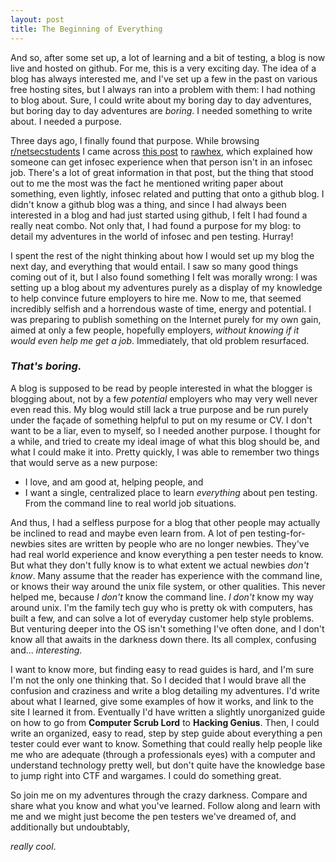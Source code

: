 ```yaml
---
layout: post
title: The Beginning of Everything
---
```


And so, after some set up, a lot of learning and a bit of testing, a blog is now live and hosted on github. For me, this is a very exciting day.
The idea of a blog has always interested me, and I've set up a few in the past on various free hosting sites, but I always ran into a problem
with them: I had nothing to blog about. Sure, I could write about my boring day to day adventures, but boring day to day adventures
are *boring*. I needed something to write about. I needed a purpose.

Three days ago, I finally found that purpose. While browsing [r/netsecstudents][netsecstudents] I came across [this post][post] to [rawhex][rawhex],
which explained how someone can get infosec experience when that person isn't in an infosec job. There's a lot of great information in that post, 
but the thing that stood out to me the most was the fact he mentioned writing paper about something, even lightly, infosec related and putting that
 onto a github blog. I didn't know a github blog was a thing, and since I had always been interested in a blog and had just started using github, 
 I felt I had found a really neat combo. Not only that, I had found a purpose for my blog: to detail my adventures in the world of infosec and pen
 testing. Hurray!

I spent the rest of the night thinking about how I would set up my blog the next day, and everything that would entail. I saw so many good things 
coming out of it, but I also found something I felt was morally wrong: I was setting up a blog about my adventures purely as a display of my knowledge
to help convince future employers to hire me. Now to me, that seemed incredibly selfish and a horrendous waste of time, energy and potential.
I was preparing to publish something on the Internet purely for my own gain, aimed at only a few people, hopefully employers, *without knowing if it 
would even help me get a job*. Immediately, that old problem resurfaced.

### *That's boring.*

A blog is supposed to be read by people interested in what the blogger is blogging about, not by a few *potential* employers who may very well never
even read this. My blog would still lack a true purpose and be run purely under the façade of something helpful to put on my resume or CV. 
I don't want to be a liar, even to myself, so I needed another purpose. I thought for a while, and tried to create my ideal image of what this blog should be, and what
I could make it into. Pretty quickly, I was able to remember two things that would serve as a new purpose: 

* I love, and am good at, helping people, and 
* I want a single, centralized place to learn *everything* about pen testing. From the command line to real world job situations.

And thus, I had a selfless purpose for a blog that other people may actually be inclined to read and maybe even learn from. A lot of pen testing-for-newbies 
sites are written by people who are no longer newbies. They've had real world experience and know everything a pen tester needs to know. But what 
they don't fully know is to what extent we actual newbies *don't know*. Many assume that the reader has experience with the command line, or knows 
their way around the unix file system, or other qualities. This never helped me, because *I don't* know the command line. *I don't* know my way around
unix. I'm the family tech guy who is pretty ok with computers, has built a few, and can solve a lot of everyday customer help style problems. But venturing
deeper into the OS isn't something I've often done, and I don't know all that awaits in the darkness down there. Its all complex, confusing and... *interesting*. 

I want to know more, but finding easy to read guides is hard, and I'm sure I'm not the only one thinking that. So I decided that I would
brave all the confusion and craziness and write a blog detailing my adventures. I'd write about what I learned, give some examples of how it works, 
and link to the site I learned it from. Eventually I'd have written a slightly unorganized guide on how to go from **__Computer Scrub Lord__** to **__Hacking Genius__**. 
Then, I could write an organized, easy to read, step by step guide about everything a pen tester could ever want to know. Something that could really
help people like me who are adequate (through a professionals eyes) with a computer and understand technology pretty well, but don't quite have the 
knowledge base to jump right into CTF and wargames. I could do something great.

So join me on my adventures through the crazy darkness. Compare and share what you know and what you've learned. Follow along and learn with me and we might just become
the pen testers we've dreamed of, and additionally but undoubtably, 

*really cool*.

<!--- References --->

[netsecstudents]: https://www.reddit.com/r/netsecstudents/
[post]: https://www.reddit.com/r/netsecstudents/comments/2wbzn0/building_infosec_experience_when_you_dont_have_an/
[rawhex]: https://rawhex.com/2015/02/no-infosec-experience-no-problem/
